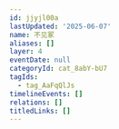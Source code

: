 ```yaml
---
id: jjyjl00a
lastUpdated: '2025-06-07'
name: 不见冢
aliases: []
layer: 4
eventDate: null
categoryId: cat_8abY-bU7
tagIds:
  - tag_AaFqQlJs
timelineEvents: []
relations: []
titledLinks: []
---
```


